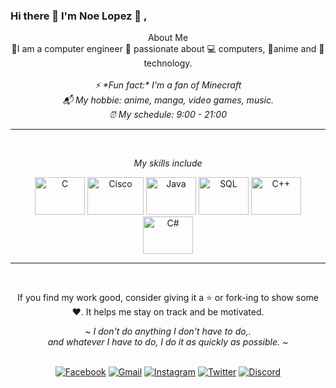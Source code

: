 ### Hi there 👋 I'm Noe Lopez 🐧 ,

 <!-- Sections -->
<p align="center">
    About Me 
	<br>
   🔰I am a computer engineer  💜 passionate about 💻 computers, 🌸anime and 💾technology.
   <br>
   <i> </i>
   <br> 
   <i>⚡ *Fun fact:* I'm a fan of Minecraft </i>
   <br>
   <i>📬 My hobbie: anime, manga, video games, music.</i>
   <br>
   <i>⏰ My schedule: 9:00 - 21:00 </i>
   <br>


<!--

### About Me
🔰I am a computer engineer  💜 passionate about 💻 computers, 🌸anime and 💾technology.


- ⚡ *Fun fact:* I'm a fan of Minecraft
- 📬 My hobbie: anime,manga, video games, music.
- ⏰ My schedule: 9:00 - 21:00
-->

<hr>
<!--Frame-->
<br>

<!--Skills -->
<p align="center">
<i>My skills include</i>
<br>
<!--Logo-->
<p align="center">
	<img title="C" alt="C" src="https://img.shields.io/badge/C-00599C?style=for-the-badge&logo=c&logoColor=white" width="80" height="60" />
	<img title="Cisco" alt="Cisco" src="https://img.shields.io/badge/cisco-FF0000?style=for-the-badge&logo=cisco&logoColor=white" width="90" height="60" />
	<img title="Java" alt="Java" src="https://img.shields.io/badge/Java-ED8B00?style=for-the-badge&logo=java&logoColor=white" width="80" height="60" />
	<img title="SQL" alt="SQL" src="https://img.shields.io/badge/sql-EA07E8?style=for-the-badge&logo=sql&logoColor=white" width="80" height="60" />
   <img title="C++" alt="C++" src="https://img.shields.io/badge/C%2B%2B-00599C?style=for-the-badge&logo=c%2B%2B" width="80" height="60" />
   <img title="C Sharp" alt="C#"src="https://img.shields.io/badge/C%23-239120?style=for-the-badge&logo=c-sharp&logoColor=white" width="80" height="60"/>
	
</p>

<!--
*Thomas-George-T/Thomas-George-T* is a ✨ special ✨ repository because its `README.md` (this file) appears on your GitHub profile.
T
Here are some ideas to get you started:

- 🔭 I’m currently working on ...
- 🌱 I’m currently learning ...
- 👯 I’m looking to collaborate on ...						|
- 🤔 I’m looking for help with ...						Comments
- 💬 Ask me about ...										|
- 📫 How to reach me: ...
- 😄 Pronouns: ...
- ⚡ Fun fact: ...



### My Recent post on Medium!
<a target="_blank" href="https://github-readme-medium-recent-article.vercel.app/medium/@thomas_george_thomas/0"><img src="https://github-readme-medium-recent-article.vercel.app/medium/@thomas_george_thomas/0" alt="Recent Article on medium"></img></a>   
  
   --> 

<hr>
<!--Frame-->
<br>

<p align="center">
If you find my work good, consider giving it a ⭐ or fork-ing to show some ❤️. It helps me stay on track and be motivated.
<br>

<p align="center">
   <i>~ I don't do anything I don't have to do,.</i>
   <br>
   <i>and whatever I have to do, I do it as quickly as possible. ~</i>
   <br>
<br>	

<!--Redes-->

<p align="center"> 
<a href="https://www.facebook.com/noe.lopezolvera/" target="_BLANK" ><img title="Facebook" alt="Facebook" src="https://img.shields.io/badge/-Facebook-FFFFFF?style=for-the-badge&logo=Facebook"></img></a>
<a href="mailto:nlopez16@alumnos.uaq.mx" target="_blank"><img title="Gmail" alt="Gmail" src="https://img.shields.io/badge/-Gmail-D14836?style=for-the-badge&logo=Gmail&logoColor=white"></img></a>
<a href="https://www.instagram.com/noe._.lopez" target="_blank" ><img title="Instagram" alt="Instagram" src="https://img.shields.io/badge/-Instagram-12100E?style=for-the-badge&logo=Instagram&logoColor=white"></img></a>
<a href="https://twitter.com/bagnygato" target="_blank" ><img title="Twitter" alt="Twitter" src="https://img.shields.io/badge/-Twitter-1DA1F2?style=for-the-badge&logo=Twitter&logoColor=white"></img></a>
<a href="https://discord.com/channels/@me" target="_blank"><img title="Discord" alt="Discord" src="https://img.shields.io/badge/-Discord-FFFFFF?style=for-the-badge&logo=Discord"></img></a>
<br>
</p>
